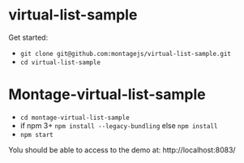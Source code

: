 # virtual-list-sample

Get started:
* `git clone git@github.com:montagejs/virtual-list-sample.git`
* `cd virtual-list-sample`


# Montage-virtual-list-sample
* `cd montage-virtual-list-sample`
* if npm 3+ `npm install --legacy-bundling` else `npm install`
* `npm start`

Yolu should be able to access to the demo at: http://localhost:8083/
